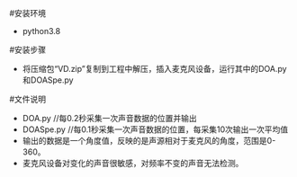 #安装环境
+ python3.8

#安装步骤
+ 将压缩包“VD.zip”复制到工程中解压，插入麦克风设备，运行其中的DOA.py和DOASpe.py

#文件说明
+ DOA.py //每0.2秒采集一次声音数据的位置并输出
+ DOASpe.py //每0.1秒采集一次声音数据的位置，每采集10次输出一次平均值
+ 输出的数据是一个角度值，反映的是声源相对于麦克风的角度，范围是0-360。
+ 麦克风设备对变化的声音很敏感，对频率不变的声音无法检测。
